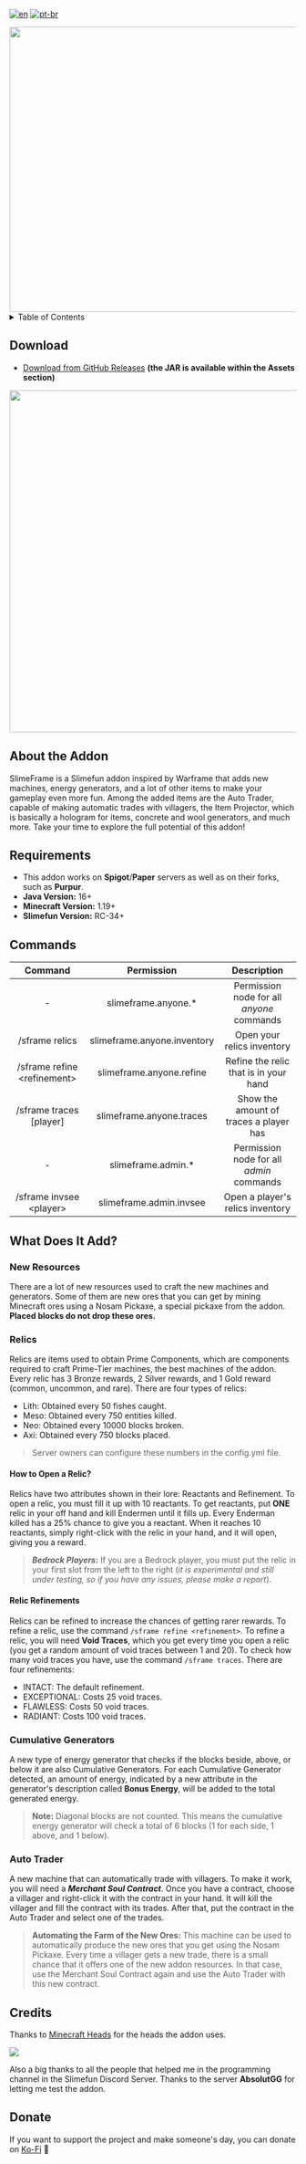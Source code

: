 [![en](https://img.shields.io/badge/lang-en-red.svg)](https://github.com/VoperAD/SlimeFrame/blob/main/README.md)
[![pt-br](https://img.shields.io/badge/lang-pt--br-green.svg)](https://github.com/VoperAD/SlimeFrame/blob/main/README.pt-br.md)


<div align="center">
  <img src="https://github.com/VoperAD/SlimeFrame/blob/main/images/SFrame-Banner.png" alt="SlimeFrame-Banner_2" width="1280" height="500">
</div>

<details>
  <summary>Table of Contents</summary>
  <ol>
    <li><a href="#download">Download</a></li>
    <li><a href="#about-the-addon">About The Project</a></li>
    <li><a href="#requirements">Requirements</a></li>
    <li><a href="#commands">Commands</a></li>
    <li>
      <a href="#what-does-it-add">What does it add?</a>
      <ul>
        <li><a href="#new-resources">New Resources</a></li>
        <li><a href="#relics">Relics</a></li>
        <li><a href="#cumulative-generators">Cumulative Generators</a></li>
        <li><a href="#auto-trader">Auto Trader</a></li>
      </ul>
    </li>
    <li><a href="#credits">Credits</a></li>
    <li><a href="#donate">Donate</a></li>
  </ol>
</details>

## Download

- <a href="https://github.com/VoperAD/SlimeFrame/releases/latest">Download from GitHub Releases</a> <b>(the JAR is available within the Assets section)</b>
<img src="https://github.com/VoperAD/SlimeFrame/assets/92862848/5dbd6cb1-41b6-4c99-bffd-53b7773ef740" width=600>


## About the Addon

SlimeFrame is a Slimefun addon inspired by Warframe that adds new machines, energy generators, and a lot of other items to make your gameplay even more fun. Among the added items are the Auto Trader, capable of making automatic trades with villagers, the Item Projector, which is basically a hologram for items, concrete and wool generators, and much more. Take your time to explore the full potential of this addon!

## Requirements

- This addon works on **Spigot**/**Paper** servers as well as on their forks, such as **Purpur**.
- **Java Version:** 16+
- **Minecraft Version:** 1.19+
- **Slimefun Version:** RC-34+

## Commands

|            Command            |         Permission          |                Description                |
|:-----------------------------:|:---------------------------:|:-----------------------------------------:|
|               -               |     slimeframe.anyone.*     | Permission node for all _anyone_ commands |
|        /sframe relics         | slimeframe.anyone.inventory |        Open your relics inventory         |
| /sframe refine \<refinement\> |  slimeframe.anyone.refine   |   Refine the relic that is in your hand   |
|    /sframe traces [player]    |  slimeframe.anyone.traces   |  Show the amount of traces a player has   |
|               -               |     slimeframe.admin.*      | Permission node for all _admin_ commands  |
|   /sframe invsee \<player\>   |   slimeframe.admin.invsee   |     Open a player's relics inventory      |

## What Does It Add?

### New Resources

There are a lot of new resources used to craft the new machines and generators. Some of them are new ores that you can get by mining Minecraft ores using a Nosam Pickaxe, a special pickaxe from the addon. **Placed blocks do not drop these ores.**

### Relics

Relics are items used to obtain Prime Components, which are components required to craft Prime-Tier machines, the best machines of the addon. Every relic has 3 Bronze rewards, 2 Silver rewards, and 1 Gold reward (common, uncommon, and rare). There are four types of relics:

- Lith: Obtained every 50 fishes caught.
- Meso: Obtained every 750 entities killed.
- Neo: Obtained every 10000 blocks broken.
- Axi: Obtained every 750 blocks placed.

> Server owners can configure these numbers in the config.yml file.

#### How to Open a Relic?

Relics have two attributes shown in their lore: Reactants and Refinement. To open a relic, you must fill it up with 10 reactants. To get reactants, put **ONE** relic in your off hand and kill Endermen until it fills up. Every Enderman killed has a 25% chance to give you a reactant. When it reaches 10 reactants, simply right-click with the relic in your hand, and it will open, giving you a reward.

> ***Bedrock Players:*** If you are a Bedrock player, you must put the relic in your first slot from the left to the right (_it is experimental and still under testing, so if you have any issues, please make a report_).

#### Relic Refinements

Relics can be refined to increase the chances of getting rarer rewards. To refine a relic, use the command ```/sframe refine <refinement>```. To refine a relic, you will need **Void Traces**, which you get every time you open a relic (you get a random amount of void traces between 1 and 20). To check how many void traces you have, use the command ```/sframe traces```. There are four refinements:

- INTACT: The default refinement.
- EXCEPTIONAL: Costs 25 void traces.
- FLAWLESS: Costs 50 void traces.
- RADIANT: Costs 100 void traces.

### Cumulative Generators

A new type of energy generator that checks if the blocks beside, above, or below it are also Cumulative Generators. For each Cumulative Generator detected, an amount of energy, indicated by a new attribute in the generator's description called **Bonus Energy**, will be added to the total generated energy.
> **Note:** Diagonal blocks are not counted. This means the cumulative energy generator will check a total of 6 blocks (1 for each side, 1 above, and 1 below).

### Auto Trader

A new machine that can automatically trade with villagers. To make it work, you will need a ***Merchant Soul Contract***. Once you have a contract, choose a villager and right-click it with the contract in your hand. It will kill the villager and fill the contract with its trades. After that, put the contract in the Auto Trader and select one of the trades.

> **Automating the Farm of the New Ores:** This machine can be used to automatically produce the new ores that you get using the Nosam Pickaxe. Every time a villager gets a new trade, there is a small chance that it offers one of the new addon resources. In that case, use the Merchant Soul Contract again and use the Auto Trader with this new contract.

## Credits

Thanks to <a href="https://minecraft-heads.com/">Minecraft Heads</a> for the heads the addon uses.

[![](https://minecraft-heads.com/images/banners/minecraft-heads_fullbanner_468x60.png)](https://minecraft-heads.com/)

Also a big thanks to all the people that helped me in the programming channel in the Slimefun Discord Server.
Thanks to the server **AbsolutGG** for letting me test the addon.

## Donate

If you want to support the project and make someone's day, you can donate on <a href="https://ko-fi.com/voper">Ko-Fi</a> 🙂
